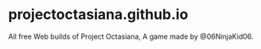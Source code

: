 # projectoctasiana.github.io
All free Web builds of Project Octasiana, A game made by @06NinjaKid06.
